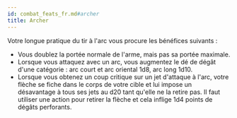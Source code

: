 ```yaml
---
id: combat_feats_fr.md#archer
title: Archer
---
```


Votre longue pratique du tir à l'arc vous procure les bénéfices suivants :

* Vous doublez la portée normale de l'arme, mais pas sa portée maximale.
* Lorsque vous attaquez avec un arc, vous augmentez le dé de dégât d'une catégorie : arc court et arc oriental 1d8, arc long 1d10.
* Lorsque vous obtenez un coup critique sur un jet d'attaque à l'arc, votre flèche se fiche dans le corps de votre cible et lui impose un désavantage à tous ses jets au d20 tant qu'elle ne la retire pas. Il faut utiliser une action pour retirer la flèche et cela inflige 1d4 points de dégâts perforants.

